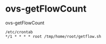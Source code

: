 # ovs-getFlowCount
ovs-getFlowCount

```
/etc/crontab
*/1 * * * * root /tmp/home/root/getflow.sh
```
